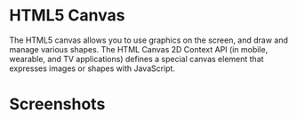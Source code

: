 # HTML5 Canvas

The HTML5 canvas allows you to use graphics on the screen, and draw and manage various shapes. The HTML Canvas 2D Context API (in mobile, wearable, and TV applications) defines a special canvas element that expresses images or shapes with JavaScript.

# Screenshots
